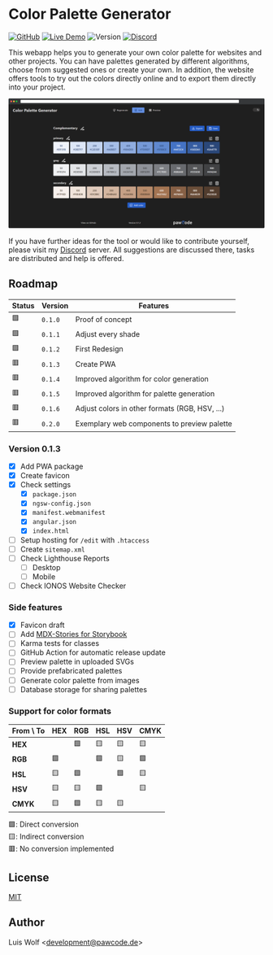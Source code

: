 # Color Palette Generator

[![GitHub](https://img.shields.io/github/license/pawcoding/tailwind-color-generator?color=brightgreen)](https://github.com/pawcoding/tailwind-color-generator/blob/main/LICENSE)
[![Live Demo](https://img.shields.io/badge/live--demo-online-blue)](https://colors.apps.pawcode.de)
![Version](https://img.shields.io/badge/version-0.1.2-orange)
[![Discord](https://badgen.net/discord/members/GzgTh4hxrx)](https://discord.gg/GzgTh4hxrx)

This webapp helps you to generate your own color palette for websites and other projects.
You can have palettes generated by different algorithms, choose from suggested ones or create your own.
In addition, the website offers tools to try out the colors directly online and to export them directly into your project.

![Screenshot](/assets/screenshot_dark.png)

If you have further ideas for the tool or would like to contribute yourself, please visit my [Discord](https://discord.gg/GzgTh4hxrx) server.
All suggestions are discussed there, tasks are distributed and help is offered.

## Roadmap
| Status | Version | Features                                       |
|--------|---------|------------------------------------------------|
| 🟩     | `0.1.0` | Proof of concept                               |
| 🟩     | `0.1.1` | Adjust every shade                             |
| 🟩     | `0.1.2` | First Redesign                                 |
| 🟥     | `0.1.3` | Create PWA                                     |
| 🟥     | `0.1.4` | Improved algorithm for color generation        |
| 🟥     | `0.1.5` | Improved algorithm for palette generation      |
| 🟥     | `0.1.6` | Adjust colors in other formats (RGB, HSV, ...) |
| 🟥     | `0.2.0` | Exemplary web components to preview palette    |

### Version 0.1.3
- [x] Add PWA package
- [x] Create favicon
- [x] Check settings
  - [x] `package.json`
  - [x] `ngsw-config.json`
  - [x] `manifest.webmanifest`
  - [x] `angular.json`
  - [x] `index.html`
- [ ] Setup hosting for `/edit` with `.htaccess`
- [ ] Create `sitemap.xml`
- [ ] Check Lighthouse Reports
  - [ ] Desktop
  - [ ] Mobile
- [ ] Check IONOS Website Checker

### Side features
- [x] Favicon draft
- [ ] Add [MDX-Stories for Storybook](https://storybook.js.org/docs/react/writing-docs/mdx)
- [ ] Karma tests for classes
- [ ] GitHub Action for automatic release update
- [ ] Preview palette in uploaded SVGs
- [ ] Provide prefabricated palettes
- [ ] Generate color palette from images
- [ ] Database storage for sharing palettes

### Support for color formats

| From \ To | HEX | RGB | HSL | HSV | CMYK |
|-----------|-----|-----|-----|-----|------|
| **HEX**   |     | 🟩  | 🟨  | 🟨  | 🟨  |
| **RGB**   | 🟩  |     | 🟩  | 🟨  | 🟩  |
| **HSL**   | 🟨  | 🟩  |     | 🟩  | 🟨  |
| **HSV**   | 🟨  | 🟨  | 🟩  |     | 🟨  |
| **CMYK**  | 🟨  | 🟩  | 🟨  | 🟨  |     |

🟩: Direct conversion  
🟨: Indirect conversion  
🟥: No conversion implemented

## License
[MIT](https://github.com/pawcoding/tailwind-color-generator/blob/main/LICENSE)

## Author
Luis Wolf &lt;development@pawcode.de&gt;
